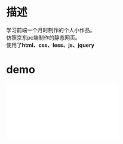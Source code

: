 # 描述
学习前端一个月时制作的个人小作品。
<br>仿照京东pc端制作的静态网页。
<br>使用了**html、css、less、js、jquery**

# demo
<div>
  <iframe src="//player.bilibili.com/player.html?aid=847794963&bvid=BV1LL4y1h73m&cid=403837466&page=1" scrolling="no" border="0" frameborder="no" framespacing="0" allowfullscreen="true"> </iframe>
</div>

